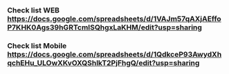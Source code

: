 ### Check list WEB https://docs.google.com/spreadsheets/d/1VAJm57qAXjAEffoP7KHK0Ags39hGRTcmISQhgxLaKHM/edit?usp=sharing
### Check list Mobile https://docs.google.com/spreadsheets/d/1QdkceP93AwydXhqchEHu_ULOwXKvOXQShlkT2PjFhgQ/edit?usp=sharing

